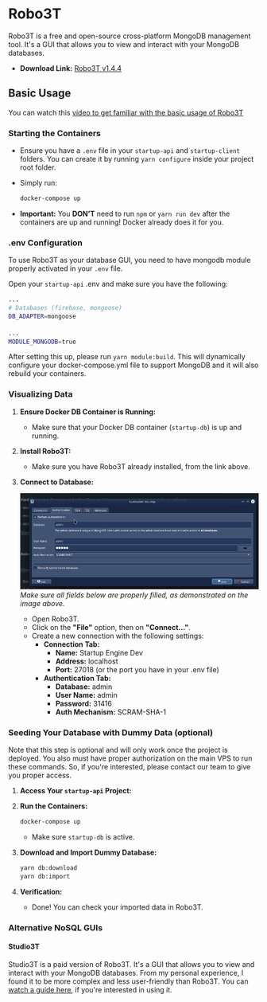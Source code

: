 
# Robo3T

Robo3T is a free and open-source cross-platform MongoDB management tool. It's a GUI that allows you to view and interact with your MongoDB databases.

- **Download Link:** [Robo3T v1.4.4](https://github.com/Studio3T/robomongo/releases/download/v1.4.4/robo3t-1.4.4-windows-x86_64-e6ac9ec5.exe)
  
## Basic Usage

You can watch this [video to get familiar with the basic usage of Robo3T](https://www.youtube.com/watch?v=DKZr1Urs7sA&pp=ygUGcm9ibzN0)

### Starting the Containers

- Ensure you have a `.env` file in your `startup-api` and `startup-client` folders. You can create it by running `yarn configure` inside your project root folder.
- Simply run:

  ```bash
  docker-compose up
  ```

- **Important:** You **DON’T** need to run `npm` or `yarn run dev` after the containers are up and running! Docker already does it for you.

### .env Configuration

To use Robo3T as your database GUI, you need to have mongodb module properly activated in your `.env` file.

Open your `startup-api` .env and make sure you have the following:

```bash 
...
# Databases (firebase, mongoose)
DB_ADAPTER=mongoose

...
MODULE_MONGODB=true
```

After setting this up, please run `yarn module:build`. This will dynamically configure your docker-compose.yml file to support MongoDB and it will also rebuild your containers.

### Visualizing Data

1. **Ensure Docker DB Container is Running:**
   - Make sure that your Docker DB container (`startup-db`) is up and running.

2. **Install Robo3T:**
   - Make sure you have Robo3T already installed, from the link above.

3. **Connect to Database:**

   ![Connect to Database](../img/robo3t-connection.png)
   _Make sure all fields below are properly filled, as demonstrated on the image above._
   

   - Open Robo3T.
   - Click on the **"File"** option, then on **"Connect..."**.
   - Create a new connection with the following settings:
     - **Connection Tab:**
       - **Name:** Startup Engine Dev
       - **Address:** localhost
       - **Port:** 27018 (or the port you have in your .env file)
     - **Authentication Tab:**
       - **Database:** admin
       - **User Name:** admin
       - **Password:** 31416
       - **Auth Mechanism:** SCRAM-SHA-1

### Seeding Your Database with Dummy Data (optional)

Note that this step is optional and will only work once the project is deployed. You also must have proper authorization on the main VPS to run these commands. So, if you're interested, please contact our team to give you proper access.

1. **Access Your `startup-api` Project:**

2. **Run the Containers:**

   ```bash
   docker-compose up
   ```

   - Make sure `startup-db` is active.

3. **Download and Import Dummy Database:**

   ```bash
   yarn db:download
   yarn db:import
   ```

4. **Verification:**
   - Done! You can check your imported data in Robo3T.

### Alternative NoSQL GUIs

#### Studio3T
Studio3T is a paid version of Robo3T. It's a GUI that allows you to view and interact with your MongoDB databases. From my personal experience, I found it to be more complex and less user-friendly than Robo3T. You can [watch a guide here](https://www.youtube.com/watch?v=p5BmYfN_a7w), if you're interested in using it.
